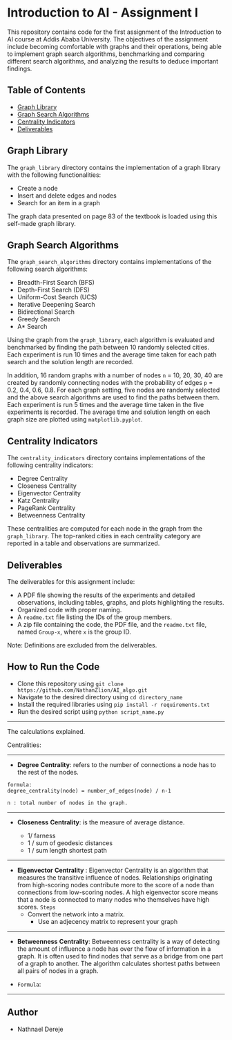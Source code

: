 # Introduction to AI - Assignment I

This repository contains code for the first assignment of the Introduction to AI course at Addis Ababa University. The objectives of the assignment include becoming comfortable with graphs and their operations, being able to implement graph search algorithms, benchmarking and comparing different search algorithms, and analyzing the results to deduce important findings.

## Table of Contents

- [Graph Library](#graph-library)
- [Graph Search Algorithms](#graph-search-algorithms)
- [Centrality Indicators](#centrality-indicators)
- [Deliverables](#deliverables)

## Graph Library

The `graph_library` directory contains the implementation of a graph library with the following functionalities:

- Create a node
- Insert and delete edges and nodes
- Search for an item in a graph

The graph data presented on page 83 of the textbook is loaded using this self-made graph library.

## Graph Search Algorithms

The `graph_search_algorithms` directory contains implementations of the following search algorithms:

- Breadth-First Search (BFS)
- Depth-First Search (DFS)
- Uniform-Cost Search (UCS)
- Iterative Deepening Search
- Bidirectional Search
- Greedy Search
- A* Search

Using the graph from the `graph_library`, each algorithm is evaluated and benchmarked by finding the path between 10 randomly selected cities. Each experiment is run 10 times and the average time taken for each path search and the solution length are recorded. 

In addition, 16 random graphs with a number of nodes `n` = 10, 20, 30, 40 are created by randomly connecting nodes with the probability of edges `p` = 0.2, 0.4, 0.6, 0.8. For each graph setting, five nodes are randomly selected and the above search algorithms are used to find the paths between them. Each experiment is run 5 times and the average time taken in the five experiments is recorded. The average time and solution length on each graph size are plotted using `matplotlib.pyplot`.

## Centrality Indicators

The `centrality_indicators` directory contains implementations of the following centrality indicators:

- Degree Centrality
- Closeness Centrality
- Eigenvector Centrality
- Katz Centrality
- PageRank Centrality
- Betweenness Centrality

These centralities are computed for each node in the graph from the `graph_library`. The top-ranked cities in each centrality category are reported in a table and observations are summarized.

## Deliverables

The deliverables for this assignment include:

- A PDF file showing the results of the experiments and detailed observations, including tables, graphs, and plots highlighting the results.
- Organized code with proper naming.
- A `readme.txt` file listing the IDs of the group members.
- A zip file containing the code, the PDF file, and the `readme.txt` file, named `Group-x`, where `x` is the group ID.

Note: Definitions are excluded from the deliverables.

## How to Run the Code

- Clone this repository using `git clone https://github.com/NathanZlion/AI_algo.git`
- Navigate to the desired directory using `cd directory_name`
- Install the required libraries using `pip install -r requirements.txt`
- Run the desired script using `python script_name.py`

___
The calculations explained.

Centralities:

___
- __Degree__ __Centrality__: refers to the number of connections a node has to the rest of the nodes.
```
formula:
degree_centrality(node) = number_of_edges(node) / n-1

n : total number of nodes in the graph.
```
___

- __Closeness__ __Centrality__: is the measure of average distance.

    - 1/ farness
    - 1 / sum of geodesic distances
    - 1 / sum length shortest path

___

- __Eigenvector__ __Centrality__ : Eigenvector Centrality is an algorithm that measures the transitive influence of nodes. Relationships originating from high-scoring nodes contribute more to the score of a node than connections from low-scoring nodes. A high eigenvector score means that a node is connected to many nodes who themselves have high scores.
`Steps`
    - Convert the network into a matrix.
        - Use an adjecency matrix to represent your graph
___

- __Betweenness__ __Centrality__: Betweenness centrality is a way of detecting the amount of influence a node has over the flow of information in a graph. It is often used to find nodes that serve as a bridge from one part of a graph to another. The algorithm calculates shortest paths between all pairs of nodes in a graph.

- `Formula`: 















___

## Author
- Nathnael Dereje
